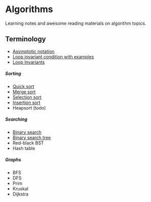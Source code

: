 # Algorithms

Learning notes and awesome reading materials on algorithm topics.

## Terminology

- [Asymptotic notation](https://www.khanacademy.org/computing/computer-science/algorithms/asymptotic-notation/a/asymptotic-notation)
- [Loop invariant condition with examples](https://www.geeksforgeeks.org/loop-invariant-condition-examples-sorting-algorithms/)
- [Loop Invariants](https://www.cs.scranton.edu/~mccloske/courses/cmps144/invariants_lec.html)

##### Sorting

- [Quick sort](./quick-sort.md)
- [Merge sort](./merge-sort.md)
- [Selection sort](./selection-sort.md)
- [Insertion sort](./insertion-sort.md)
- Heapsort (todo)

##### Searching

- [Binary search](./binary-search.md)
- [Binary search tree](./binary-search-tree.md)
- Red-black BST
- Hash table

##### Graphs

- BFS
- DFS
- Prim
- Kruskal
- Dijkstra
